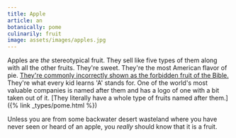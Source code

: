 ```yaml
---
title: Apple
article: an
botanically: pome
culinarily: fruit
image: assets/images/apples.jpg
---
```

Apples are *the* stereotypical fruit. They sell like five types of them along with all the other fruits. They're sweet. They're the most American flavor of pie. [They're commonly incorrectly shown as the forbidden fruit of the Bible.](https://answersingenesis.org/bible-characters/adam-and-eve/was-the-forbidden-fruit-an-apple/) They're what every kid learns 'A' stands for. One of the world's most valuable companies is named after them and has a logo of one with a bit taken out of it. [They literally have a whole type of fruits named after them.]({% link _types/pome.html %})

Unless you are from some backwater desert wasteland where you have never seen or heard of an apple, you *really* should know that it is a fruit.